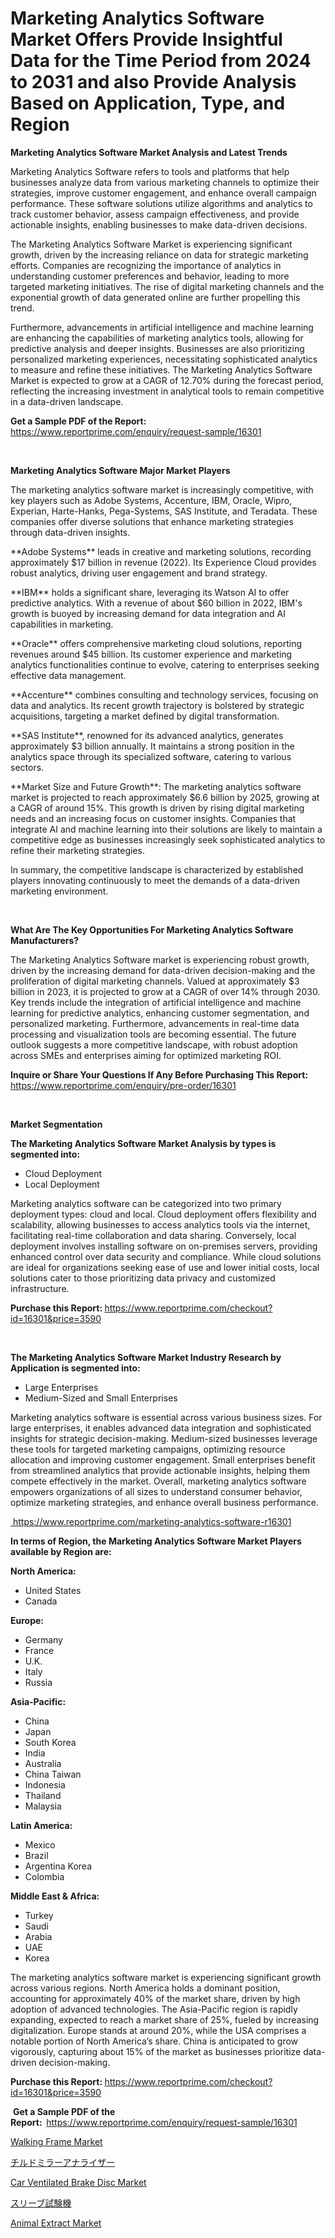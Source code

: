 <p><h1>Marketing Analytics Software Market Offers Provide Insightful Data for the Time Period from 2024 to 2031 and also Provide Analysis Based on Application, Type, and Region</h1></p><p><strong>Marketing Analytics Software Market Analysis and Latest Trends</strong></p>
<p><p>Marketing Analytics Software refers to tools and platforms that help businesses analyze data from various marketing channels to optimize their strategies, improve customer engagement, and enhance overall campaign performance. These software solutions utilize algorithms and analytics to track customer behavior, assess campaign effectiveness, and provide actionable insights, enabling businesses to make data-driven decisions.</p><p>The Marketing Analytics Software Market is experiencing significant growth, driven by the increasing reliance on data for strategic marketing efforts. Companies are recognizing the importance of analytics in understanding customer preferences and behavior, leading to more targeted marketing initiatives. The rise of digital marketing channels and the exponential growth of data generated online are further propelling this trend.</p><p>Furthermore, advancements in artificial intelligence and machine learning are enhancing the capabilities of marketing analytics tools, allowing for predictive analysis and deeper insights. Businesses are also prioritizing personalized marketing experiences, necessitating sophisticated analytics to measure and refine these initiatives. The Marketing Analytics Software Market is expected to grow at a CAGR of 12.70% during the forecast period, reflecting the increasing investment in analytical tools to remain competitive in a data-driven landscape.</p></p>
<p><strong>Get a Sample PDF of the Report:&nbsp;</strong> <a href="https://www.reportprime.com/enquiry/request-sample/16301">https://www.reportprime.com/enquiry/request-sample/16301</a></p>
<p>&nbsp;</p>
<p><strong>Marketing Analytics Software Major Market Players</strong></p>
<p><p>The marketing analytics software market is increasingly competitive, with key players such as Adobe Systems, Accenture, IBM, Oracle, Wipro, Experian, Harte-Hanks, Pega-Systems, SAS Institute, and Teradata. These companies offer diverse solutions that enhance marketing strategies through data-driven insights.</p><p>**Adobe Systems** leads in creative and marketing solutions, recording approximately $17 billion in revenue (2022). Its Experience Cloud provides robust analytics, driving user engagement and brand strategy.</p><p>**IBM** holds a significant share, leveraging its Watson AI to offer predictive analytics. With a revenue of about $60 billion in 2022, IBM's growth is buoyed by increasing demand for data integration and AI capabilities in marketing.</p><p>**Oracle** offers comprehensive marketing cloud solutions, reporting revenues around $45 billion. Its customer experience and marketing analytics functionalities continue to evolve, catering to enterprises seeking effective data management.</p><p>**Accenture** combines consulting and technology services, focusing on data and analytics. Its recent growth trajectory is bolstered by strategic acquisitions, targeting a market defined by digital transformation.</p><p>**SAS Institute**, renowned for its advanced analytics, generates approximately $3 billion annually. It maintains a strong position in the analytics space through its specialized software, catering to various sectors.</p><p>**Market Size and Future Growth**: The marketing analytics software market is projected to reach approximately $6.6 billion by 2025, growing at a CAGR of around 15%. This growth is driven by rising digital marketing needs and an increasing focus on customer insights. Companies that integrate AI and machine learning into their solutions are likely to maintain a competitive edge as businesses increasingly seek sophisticated analytics to refine their marketing strategies. </p><p>In summary, the competitive landscape is characterized by established players innovating continuously to meet the demands of a data-driven marketing environment.</p></p>
<p>&nbsp;</p>
<p><strong>What Are The Key Opportunities For Marketing Analytics Software Manufacturers?</strong></p>
<p><p>The Marketing Analytics Software market is experiencing robust growth, driven by the increasing demand for data-driven decision-making and the proliferation of digital marketing channels. Valued at approximately $3 billion in 2023, it is projected to grow at a CAGR of over 14% through 2030. Key trends include the integration of artificial intelligence and machine learning for predictive analytics, enhancing customer segmentation, and personalized marketing. Furthermore, advancements in real-time data processing and visualization tools are becoming essential. The future outlook suggests a more competitive landscape, with robust adoption across SMEs and enterprises aiming for optimized marketing ROI.</p></p>
<p><strong>Inquire or Share Your Questions If Any Before Purchasing This Report:</strong> <a href="https://www.reportprime.com/enquiry/pre-order/16301">https://www.reportprime.com/enquiry/pre-order/16301</a></p>
<p>&nbsp;</p>
<p><strong>Market Segmentation</strong></p>
<p><strong>The Marketing Analytics Software Market Analysis by types is segmented into:</strong></p>
<p><ul><li>Cloud Deployment</li><li>Local Deployment</li></ul></p>
<p><p>Marketing analytics software can be categorized into two primary deployment types: cloud and local. Cloud deployment offers flexibility and scalability, allowing businesses to access analytics tools via the internet, facilitating real-time collaboration and data sharing. Conversely, local deployment involves installing software on on-premises servers, providing enhanced control over data security and compliance. While cloud solutions are ideal for organizations seeking ease of use and lower initial costs, local solutions cater to those prioritizing data privacy and customized infrastructure.</p></p>
<p><strong>Purchase this Report:&nbsp;</strong><a href="https://www.reportprime.com/checkout?id=16301&price=3590">https://www.reportprime.com/checkout?id=16301&price=3590</a></p>
<p>&nbsp;</p>
<p><strong>The Marketing Analytics Software Market Industry Research by Application is segmented into:</strong></p>
<p><ul><li>Large Enterprises</li><li>Medium-Sized and Small Enterprises</li></ul></p>
<p><p>Marketing analytics software is essential across various business sizes. For large enterprises, it enables advanced data integration and sophisticated insights for strategic decision-making. Medium-sized businesses leverage these tools for targeted marketing campaigns, optimizing resource allocation and improving customer engagement. Small enterprises benefit from streamlined analytics that provide actionable insights, helping them compete effectively in the market. Overall, marketing analytics software empowers organizations of all sizes to understand consumer behavior, optimize marketing strategies, and enhance overall business performance.</p></p>
<p><a href="https://www.reportprime.com/marketing-analytics-software-r16301">&nbsp;https://www.reportprime.com/marketing-analytics-software-r16301</a></p>
<p><strong>In terms of Region, the Marketing Analytics Software Market Players available by Region are:</strong></p>
<p>
    <p> <strong> North America: </strong>
        <ul>
            <li>United States</li>
            <li>Canada</li>
        </ul>
        </p> 
    <p> <strong> Europe: </strong>
        <ul>
            <li>Germany</li>
            <li>France</li>
            <li>U.K.</li>
            <li>Italy</li>
            <li>Russia</li>
        </ul>
        </p> 
    <p> <strong> Asia-Pacific: </strong>
        <ul>
            <li>China</li>
            <li>Japan</li>
            <li>South Korea</li>
            <li>India</li>
            <li>Australia</li>
            <li>China Taiwan</li>
            <li>Indonesia</li>
            <li>Thailand</li>
            <li>Malaysia</li>
        </ul>
        </p> 
    <p> <strong> Latin America: </strong>
        <ul>
            <li>Mexico</li>
            <li>Brazil</li>
            <li>Argentina Korea</li>
            <li>Colombia</li>
        </ul>
        </p> 
    <p> <strong> Middle East & Africa: </strong>
        <ul>
            <li>Turkey</li>
            <li>Saudi</li>
            <li>Arabia</li>
            <li>UAE</li>
            <li>Korea</li>
        </ul>
    </p>
    </p>
<p><p>The marketing analytics software market is experiencing significant growth across various regions. North America holds a dominant position, accounting for approximately 40% of the market share, driven by high adoption of advanced technologies. The Asia-Pacific region is rapidly expanding, expected to reach a market share of 25%, fueled by increasing digitalization. Europe stands at around 20%, while the USA comprises a notable portion of North America’s share. China is anticipated to grow vigorously, capturing about 15% of the market as businesses prioritize data-driven decision-making.</p></p>
<p><strong>Purchase this Report: </strong><a href="https://www.reportprime.com/checkout?id=16301&price=3590">https://www.reportprime.com/checkout?id=16301&price=3590</a></p>
<p>&nbsp;<strong>Get a Sample PDF of the Report:&nbsp;&nbsp;</strong><a href="https://www.reportprime.com/enquiry/request-sample/16301">https://www.reportprime.com/enquiry/request-sample/16301</a></p>
<p><strong></strong></p>
<p><p><a href="https://www.linkedin.com/pulse/strategic-insights-global-walking-frame-market-trends-97skc?trackingId=NOs8NG5aSOWTIvmIQMY%2FbA%3D%3D">Walking Frame Market</a></p><p><a href="https://medium.com/@felicidadbucar3s/chilled-mirror-analyzer-market-%E3%81%AF-%E3%82%B3%E3%82%B9%E3%83%88%E7%AE%A1%E7%90%86%E3%81%A8%E5%8A%B9%E7%8E%87%E5%90%91%E4%B8%8A%E3%82%92%E5%84%AA%E5%85%88%E3%81%97%E3%81%BE%E3%81%99-%E3%81%95%E3%82%89%E3%81%AB-%E5%A0%B1%E5%91%8A%E6%9B%B8%E3%81%AF%E5%B8%82%E5%A0%B4%E3%81%AE%E9%9C%80%E8%A6%81%E9%9D%A2%E3%81%A8%E4%BE%9B%E7%B5%A6%E9%9D%A2%E3%81%AE%E4%B8%A1%E6%96%B9%E3%82%92%E3%82%AB%E3%83%90%E3%83%BC%E3%81%97%E3%81%A6%E3%81%84%E3%81%BE%E3%81%99-chilled-mirror-5efcf556a7c1">チルドミラーアナライザー</a></p><p><a href="https://issuu.com/reportprime-2/docs/car-ventilated-brake-disc-market-si_645e206ade9fc8">Car Ventilated Brake Disc Market</a></p><p><a href="https://medium.com/@felicidadbucar3s/sleeve-testing-machine-market-%E3%81%AF-%E3%82%B3%E3%82%B9%E3%83%88%E7%AE%A1%E7%90%86%E3%81%A8%E5%8A%B9%E7%8E%87%E5%90%91%E4%B8%8A%E3%82%92%E5%84%AA%E5%85%88%E3%81%97%E3%81%BE%E3%81%99-%E3%81%95%E3%82%89%E3%81%AB-%E5%A0%B1%E5%91%8A%E6%9B%B8%E3%81%AF%E5%B8%82%E5%A0%B4%E3%81%AE%E9%9C%80%E8%A6%81%E9%9D%A2%E3%81%A8%E4%BE%9B%E7%B5%A6%E9%9D%A2%E3%81%AE%E4%B8%A1%E6%96%B9%E3%82%92%E3%82%AB%E3%83%90%E3%83%BC%E3%81%97%E3%81%A6%E3%81%84%E3%81%BE%E3%81%99-sleeve-testing-a818b2d8ec3a">スリーブ試験機</a></p><p><a href="https://medium.com/@christopher.fisher66709/the-animal-extract-market-research-report-provides-an-in-depth-and-up-to-date-analysis-of-the-ede2e0ea6205">Animal Extract Market</a></p></p>